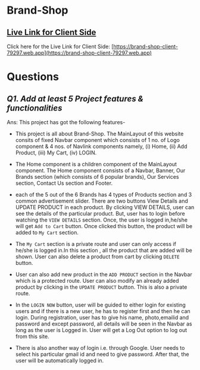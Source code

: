 # Brand-Shop

## [ Live Link for Client Side](https://brand-shop-client-79297.web.app)
Click here for the Live Link for Client Side: [https://brand-shop-client-79297.web.app](https://brand-shop-client-79297.web.app)

# Questions
## _Q1. Add at least 5 Project features & functionalities_
Ans: This project has got the following features- 

- This project is all about Brand-Shop. The MainLayout of this website consits of fixed Navbar component which consists of 1 no. of Logo component & 4 nos. of Navlink components namely, (i) Home, (ii) Add Product, (iii) My Cart, (iv) LOGIN.

- The Home component is a children component of the MainLayout component. The Home component consists of a Navbar, Banner, Our Brands section (which consists of 6 popular brands), Our Services section, Contact Us section and Footer. 


- each of the 5 out of the 6 Brands has 4 types of Products section  and 3 common advertisement slider. There are two buttons View Details and UPDATE PRODUCT in each product. By clicking VIEW DETAILS, user can see the details of the particular product. But, user has to login before watching the `VIEW DETAILS` section. Once, the user is logged in,he/she will get `Add to Cart` button. Once clicked this button, the product will be added to `My Cart` section.

- The `My Cart` section is a private route and user can only access if he/she is logged in.In this section , all the product that are added will be shown. User can also delete a product from cart by clicking `DELETE` button.

- User can also add new product in the `ADD PRODUCT` section in the Navbar which is a protected route. User can also modify an already added product by clicking in the `UPDATE PRODUCT` button. This is also a private route.

- In the `LOGIN NOW` button, user will be guided to either login for existing users and if there is a new user, he has to register first and then he can login. During registration,  user has to give his name, photo,emailid and password and except password, all details will be seen in the Navbar as long as the user is Logged in. User will get a Log Out option to log out from this site.

- There is also another way of login i.e. through Google. User needs to select his particular gmail id and need to give password. After that, the user will be automatically logged in. 

